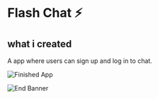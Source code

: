 

# Flash Chat ⚡️


## what i created

A app where users can sign up and log in to chat.

![Finished App](https://github.com/londonappbrewery/Images/blob/master/flash_chat_flutter_demo.gif)





![End Banner](https://github.com/londonappbrewery/Images/blob/master/readme-end-banner.png)

